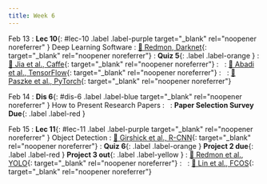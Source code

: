 ```yaml
---
title: Week 6
---
```


Feb 13
: **Lec 10**{: #lec-10 .label .label-purple target="_blank" rel="noopener noreferrer" } Deep Learning Software
  : [📖 Redmon, Darknet](https://pjreddie.com/darknet/){: target="_blank" rel="noopener noreferrer"}
: **Quiz 5**{: .label .label-orange } 
  : [📖 Jia et al., Caffe](https://arxiv.org/abs/1408.5093){: target="_blank" rel="noopener noreferrer"}
: &nbsp;
  : [📖 Abadi et al., TensorFlow](https://arxiv.org/abs/1603.04467){: target="_blank" rel="noopener noreferrer"}
: &nbsp;
  : [📖 Paszke et al., PyTorch](https://arxiv.org/abs/1912.01703){: target="_blank" rel="noopener noreferrer"}





Feb 14
: **Dis 6**{: #dis-6 .label .label-blue target="_blank" rel="noopener noreferrer" } How to Present Research Papers
  : &nbsp;
: **Paper Selection Survey Due**{: .label .label-red }



Feb 15
: **Lec 11**{: #lec-11 .label .label-purple target="_blank" rel="noopener noreferrer" } Object Detection
  : [📖 Girshick et al., R-CNN](https://arxiv.org/abs/1311.2524){: target="_blank" rel="noopener noreferrer"}
: **Quiz 6**{: .label .label-orange } **Project 2 due**{: .label .label-red } **Project 3 out**{: .label .label-yellow }
  : [📖 Redmon et al., YOLO](https://arxiv.org/abs/1506.02640){: target="_blank" rel="noopener noreferrer"}
: &nbsp;
  : [📖 Lin et al., FCOS](https://arxiv.org/abs/1708.02002){: target="_blank" rel="noopener noreferrer"}
